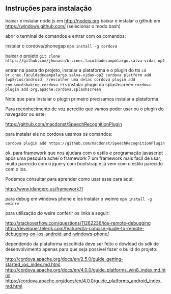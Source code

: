 ## Instruções para instalação
baixar e instalar node.js em http://nodejs.org
baixar e instalar o github em https://windows.github.com/ (selecionar o modo bash)

abrir o terminal de comandos e entrar com os comandos:

instalar o cordova/phonegap
``
npm install -g cordova
``

baixar o projeto
``
git clone https://github.com/jhonasn/br.cnec.faculdadecampolargo.salva-vidas-op2
``

entrar na pasta do projeto, instalar a plataforma e o plugin do tts
``
cd br.cnec.faculdadecampolargo.salva-vidas-op2
cordova platform add [wp8/ios/android] //escolher uma delas
cordova plugin add com.wordsbaking.cordova.tts
``
instalar plugin do splashscreen
``
cordova plugin add org.apache.cordova.splashscreen
``

Note que para instalar o plugin primeiro precisamos instalar a plataforma.

Para reconhecimento de voz acredito que vamos poder usar ou o plugin do navegador ou este:

https://github.com/macdonst/SpeechRecognitionPlugin

para instalar ele no cordova usamos os comandos:
```
cordova plugin add https://github.com/macdonst/SpeechRecognitionPlugin
```

ok, para framework que nos ajudara com o estilo e programação javascript após uma pesquisa achei o framework 7 um framework mais facil de usar, muito parecido com o jquery com bootstrap e já vem com o estilo parecido com o ios.

Podemos consultar para aprender como usar esse cara aqui:

http://www.idangero.us/framework7/


para debug em windows phone e ios instalar o weinre
``
npm install -g weinre
``




para utilização do weire conferir os links a seguir:

http://stackoverflow.com/questions/11262236/ios-remote-debugging
http://developer.telerik.com/featured/a-concise-guide-to-remote-debugging-on-ios-android-and-windows-phone/


dependendo da plataforma escolhida deve ser feito o dowload do sdk de desenvolvimento apenas para que seja possivel fazer o build do projeto:

http://cordova.apache.org/docs/en/2.5.0/guide_getting-started_ios_index.md.html
http://cordova.apache.org/docs/en/4.0.0/guide_platforms_win8_index.md.html
https://cordova.apache.org/docs/en/4.0.0/guide_platforms_android_index.md.html
